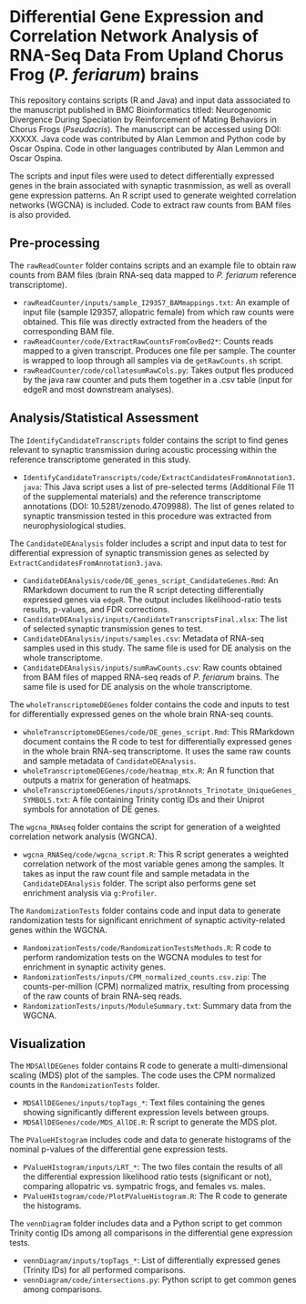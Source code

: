 # Differential Gene Expression and Correlation Network Analysis of RNA-Seq Data From Upland Chorus Frog (*P. feriarum*) brains 

This repository contains scripts (R and Java) and input data asssociated to the manuscript
published in BMC Bioinformatics titled: Neurogenomic Divergence During Speciation by
Reinforcement of Mating Behaviors in Chorus Frogs (*Pseudacris*). The manuscript can be
accessed using DOI: XXXXX. Java code was contributed by Alan Lemmon and Python code by
Oscar Ospina. Code in other languages contributed by Alan Lemmon and Oscar Ospina.

The scripts and input files were used to detect differentially expressed genes in the
brain associated with synaptic trasnmission, as well as overall gene expression patterns.
An R script used to generate weighted correlation networks (WGCNA) is included. Code to
extract raw counts from BAM files is also provided.

## Pre-processing
The `rawReadCounter` folder contains scripts and an example file to obtain raw counts from 
BAM files (brain RNA-seq data mapped to *P. feriarum* reference transcriptome).
* `rawReadCounter/inputs/sample_I29357_BAMmappings.txt`: An example of input file (sample I29357,
allopatric female) from which raw counts were obtained. This file was directly extracted from
the headers of the corresponding BAM file.
* `rawReadCounter/code/ExtractRawCountsFromCovBed2*`: Counts reads mapped to a given transcript. Produces 
one file per sample. The counter is wrapped to loop through all samples via de `getRawCounts.sh`
script.
* `rawReadCounter/code/collatesumRawCols.py`: Takes output fles produced by the java raw counter and puts them
together in a .csv table (input for edgeR and most downstream analyses).

## Analysis/Statistical Assessment
The `IdentifyCandidateTranscripts` folder contains the script to find genes relevant to synaptic 
transmission during acoustic processing within the reference transcriptome generated in this study. 
* `IdentifyCandidateTranscripts/code/ExtractCandidatesFromAnnotation3.java`: This Java script 
uses a list of pre-selected terms (Additional File 11 of the supplemental materials) and the 
reference transcriptome annotations (DOI: 10.5281/zenodo.4709988). The list of genes related to 
synaptic transmission tested in this procedure was extracted from neurophysiological studies.

The `CandidateDEAnalysis` folder includes a script and input data to test for differential
expression of synaptic transmission genes as selected by `ExtractCandidatesFromAnnotation3.java`.
* `CandidateDEAnalysis/code/DE_genes_script_CandidateGenes.Rmd`: An RMarkdown document to run
the R script detecting differentially expressed genes via `edgeR`. The output includes
likelihood-ratio tests results, p-values, and FDR corrections.
* `CandidateDEAnalysis/inputs/CandidateTranscriptsFinal.xlsx`: The list of selected synaptic
transmission genes to test.
* `CandidateDEAnalysis/inputs/samples.csv`: Metadata of RNA-seq samples used in this study. The
same file is used for DE analysis on the whole transcriptome.
* `CandidateDEAnalysis/inputs/sumRawCounts.csv`: Raw counts obtained from BAM files of mapped
RNA-seq reads of *P. feriarum* brains. The same file is used for DE analysis on the whole 
transcriptome.

The `wholeTranscriptomeDEGenes` folder contains the code and inputs to test for differentially
expressed genes on the whole brain RNA-seq counts.
* `wholeTranscriptomeDEGenes/code/DE_genes_script.Rmd`: This RMarkdown document contains the
R code to test for differentially expressed genes in the whole brain RNA-seq transcriptome.
It uses the same raw counts and sample metadata of `CandidateDEAnalysis`.
* `wholeTranscriptomeDEGenes/code/heatmap_mtx.R`: An R function that outputs a matrix for
generation of heatmaps.
* `wholeTranscriptomeDEGenes/inputs/sprotAnnots_Trinotate_UniqueGenes_SYMBOLS.txt`: A file
containing Trinity contig IDs and their Uniprot symbols for annotation of DE genes.

The `wgcna_RNAseq` folder contains the script for generation of a weighted correlation 
network analysis (WGNCA).
* `wgcna_RNASeq/code/wgcna_script.R`: This R script generates a weighted correlation network
of the most variable genes among the samples. It takes as input the raw count file and sample
metadata in the `CandidateDEAnalysis` folder. The script also performs gene set enrichment
analysis via `g:Profiler`.

The `RandomizationTests` folder contains code and input data to generate randomization tests
for significant enrichment of synaptic activity-related genes within the WGCNA.
* `RandomizationTests/code/RandomizationTestsMethods.R`: R code to perform randomization tests on 
the WGCNA modules to test for enrichment in synaptic activity genes.
* `RandomizationTests/inputs/CPM_normalized_counts.csv.zip`: The counts-per-million (CPM) 
normalized matrix, resulting from processing of the raw counts of brain RNA-seq reads.
* `RandomizationTests/inputs/ModuleSummary.txt`: Summary data from the WGCNA.

## Visualization
The `MDSAllDEGenes` folder contains R code to generate a multi-dimensional scaling (MDS) plot of
the samples. The code uses the CPM normalized counts in the `RandomizationTests` folder.
* `MDSAllDEGenes/inputs/topTags_*`: Text files containing the genes showing significantly 
different expression levels between groups.
* `MDSAllDEGenes/code/MDS_AllDE.R`: R script to generate the MDS plot.

The `PValueHIstogram` includes code and data to generate histograms of the nominal p-values of
the differential gene expression tests.
* `PValueHIstogram/inputs/LRT_*`: The two files contain the results of all the differential
expression likelihood ratio tests (significant or not), comparing allopatric vs. sympatric 
frogs, and females vs. males.
* `PValueHIstogram/code/PlotPValueHistogram.R`: The R code to generate the histograms.

The `vennDiagram` folder includes data and a Python script to get common Trinity contig IDs
among all comparisons in the differential gene expression tests.
* `vennDiagram/inputs/topTags_*`: List of differentially expressed genes (Trinity IDs) for all
performed comparisons.
* `vennDiagram/code/intersections.py`: Python script to get common genes among comparisons.